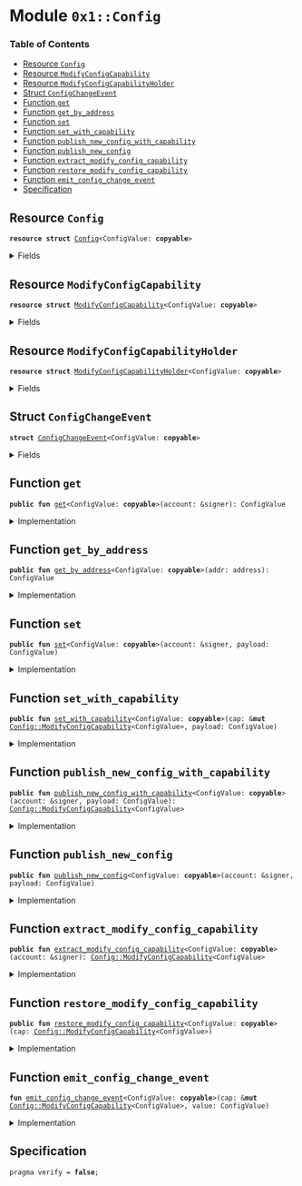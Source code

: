 
<a name="0x1_Config"></a>

# Module `0x1::Config`

### Table of Contents

-  [Resource `Config`](#0x1_Config_Config)
-  [Resource `ModifyConfigCapability`](#0x1_Config_ModifyConfigCapability)
-  [Resource `ModifyConfigCapabilityHolder`](#0x1_Config_ModifyConfigCapabilityHolder)
-  [Struct `ConfigChangeEvent`](#0x1_Config_ConfigChangeEvent)
-  [Function `get`](#0x1_Config_get)
-  [Function `get_by_address`](#0x1_Config_get_by_address)
-  [Function `set`](#0x1_Config_set)
-  [Function `set_with_capability`](#0x1_Config_set_with_capability)
-  [Function `publish_new_config_with_capability`](#0x1_Config_publish_new_config_with_capability)
-  [Function `publish_new_config`](#0x1_Config_publish_new_config)
-  [Function `extract_modify_config_capability`](#0x1_Config_extract_modify_config_capability)
-  [Function `restore_modify_config_capability`](#0x1_Config_restore_modify_config_capability)
-  [Function `emit_config_change_event`](#0x1_Config_emit_config_change_event)
-  [Specification](#0x1_Config_Specification)



<a name="0x1_Config_Config"></a>

## Resource `Config`



<pre><code><b>resource</b> <b>struct</b> <a href="#0x1_Config">Config</a>&lt;ConfigValue: <b>copyable</b>&gt;
</code></pre>



<details>
<summary>Fields</summary>


<dl>
<dt>

<code>payload: ConfigValue</code>
</dt>
<dd>

</dd>
</dl>


</details>

<a name="0x1_Config_ModifyConfigCapability"></a>

## Resource `ModifyConfigCapability`



<pre><code><b>resource</b> <b>struct</b> <a href="#0x1_Config_ModifyConfigCapability">ModifyConfigCapability</a>&lt;ConfigValue: <b>copyable</b>&gt;
</code></pre>



<details>
<summary>Fields</summary>


<dl>
<dt>

<code>account_address: address</code>
</dt>
<dd>

</dd>
<dt>

<code>events: <a href="Event.md#0x1_Event_EventHandle">Event::EventHandle</a>&lt;<a href="#0x1_Config_ConfigChangeEvent">Config::ConfigChangeEvent</a>&lt;ConfigValue&gt;&gt;</code>
</dt>
<dd>

</dd>
</dl>


</details>

<a name="0x1_Config_ModifyConfigCapabilityHolder"></a>

## Resource `ModifyConfigCapabilityHolder`



<pre><code><b>resource</b> <b>struct</b> <a href="#0x1_Config_ModifyConfigCapabilityHolder">ModifyConfigCapabilityHolder</a>&lt;ConfigValue: <b>copyable</b>&gt;
</code></pre>



<details>
<summary>Fields</summary>


<dl>
<dt>

<code>cap: <a href="Option.md#0x1_Option_Option">Option::Option</a>&lt;<a href="#0x1_Config_ModifyConfigCapability">Config::ModifyConfigCapability</a>&lt;ConfigValue&gt;&gt;</code>
</dt>
<dd>

</dd>
</dl>


</details>

<a name="0x1_Config_ConfigChangeEvent"></a>

## Struct `ConfigChangeEvent`



<pre><code><b>struct</b> <a href="#0x1_Config_ConfigChangeEvent">ConfigChangeEvent</a>&lt;ConfigValue: <b>copyable</b>&gt;
</code></pre>



<details>
<summary>Fields</summary>


<dl>
<dt>

<code>account_address: address</code>
</dt>
<dd>

</dd>
<dt>

<code>value: ConfigValue</code>
</dt>
<dd>

</dd>
</dl>


</details>

<a name="0x1_Config_get"></a>

## Function `get`



<pre><code><b>public</b> <b>fun</b> <a href="#0x1_Config_get">get</a>&lt;ConfigValue: <b>copyable</b>&gt;(account: &signer): ConfigValue
</code></pre>



<details>
<summary>Implementation</summary>


<pre><code><b>public</b> <b>fun</b> <a href="#0x1_Config_get">get</a>&lt;ConfigValue: <b>copyable</b>&gt;(account: &signer): ConfigValue <b>acquires</b> <a href="#0x1_Config">Config</a> {
    <b>let</b> addr = <a href="Signer.md#0x1_Signer_address_of">Signer::address_of</a>(account);
    <b>assert</b>(exists&lt;<a href="#0x1_Config">Config</a>&lt;ConfigValue&gt;&gt;(addr), 24);
    *&borrow_global&lt;<a href="#0x1_Config">Config</a>&lt;ConfigValue&gt;&gt;(addr).payload
}
</code></pre>



</details>

<a name="0x1_Config_get_by_address"></a>

## Function `get_by_address`



<pre><code><b>public</b> <b>fun</b> <a href="#0x1_Config_get_by_address">get_by_address</a>&lt;ConfigValue: <b>copyable</b>&gt;(addr: address): ConfigValue
</code></pre>



<details>
<summary>Implementation</summary>


<pre><code><b>public</b> <b>fun</b> <a href="#0x1_Config_get_by_address">get_by_address</a>&lt;ConfigValue: <b>copyable</b>&gt;(addr: address): ConfigValue <b>acquires</b> <a href="#0x1_Config">Config</a> {
    <b>assert</b>(exists&lt;<a href="#0x1_Config">Config</a>&lt;ConfigValue&gt;&gt;(addr), 24);
    *&borrow_global&lt;<a href="#0x1_Config">Config</a>&lt;ConfigValue&gt;&gt;(addr).payload
}
</code></pre>



</details>

<a name="0x1_Config_set"></a>

## Function `set`



<pre><code><b>public</b> <b>fun</b> <a href="#0x1_Config_set">set</a>&lt;ConfigValue: <b>copyable</b>&gt;(account: &signer, payload: ConfigValue)
</code></pre>



<details>
<summary>Implementation</summary>


<pre><code><b>public</b> <b>fun</b> <a href="#0x1_Config_set">set</a>&lt;ConfigValue: <b>copyable</b>&gt;(account: &signer, payload: ConfigValue) <b>acquires</b> <a href="#0x1_Config">Config</a>,<a href="#0x1_Config_ModifyConfigCapabilityHolder">ModifyConfigCapabilityHolder</a>{
    <b>let</b> signer_address = <a href="Signer.md#0x1_Signer_address_of">Signer::address_of</a>(account);
    //TODO <b>define</b> no capability error code.
    <b>assert</b>(exists&lt;<a href="#0x1_Config_ModifyConfigCapabilityHolder">ModifyConfigCapabilityHolder</a>&lt;ConfigValue&gt;&gt;(signer_address), 24);
    <b>let</b> cap_holder = borrow_global_mut&lt;<a href="#0x1_Config_ModifyConfigCapabilityHolder">ModifyConfigCapabilityHolder</a>&lt;ConfigValue&gt;&gt;(signer_address);
    <b>assert</b>(<a href="Option.md#0x1_Option_is_some">Option::is_some</a>(&cap_holder.cap), 24);
    <a href="#0x1_Config_set_with_capability">set_with_capability</a>(<a href="Option.md#0x1_Option_borrow_mut">Option::borrow_mut</a>(&<b>mut</b> cap_holder.cap), payload)
}
</code></pre>



</details>

<a name="0x1_Config_set_with_capability"></a>

## Function `set_with_capability`



<pre><code><b>public</b> <b>fun</b> <a href="#0x1_Config_set_with_capability">set_with_capability</a>&lt;ConfigValue: <b>copyable</b>&gt;(cap: &<b>mut</b> <a href="#0x1_Config_ModifyConfigCapability">Config::ModifyConfigCapability</a>&lt;ConfigValue&gt;, payload: ConfigValue)
</code></pre>



<details>
<summary>Implementation</summary>


<pre><code><b>public</b> <b>fun</b> <a href="#0x1_Config_set_with_capability">set_with_capability</a>&lt;ConfigValue: <b>copyable</b>&gt;(cap: &<b>mut</b> <a href="#0x1_Config_ModifyConfigCapability">ModifyConfigCapability</a>&lt;ConfigValue&gt;, payload: ConfigValue) <b>acquires</b> <a href="#0x1_Config">Config</a>{
    <b>let</b> addr = cap.account_address;
    <b>assert</b>(exists&lt;<a href="#0x1_Config">Config</a>&lt;ConfigValue&gt;&gt;(addr), 24);
    <b>let</b> config = borrow_global_mut&lt;<a href="#0x1_Config">Config</a>&lt;ConfigValue&gt;&gt;(addr);
    config.payload = <b>copy</b> payload;
    <a href="#0x1_Config_emit_config_change_event">emit_config_change_event</a>(cap, payload);
}
</code></pre>



</details>

<a name="0x1_Config_publish_new_config_with_capability"></a>

## Function `publish_new_config_with_capability`



<pre><code><b>public</b> <b>fun</b> <a href="#0x1_Config_publish_new_config_with_capability">publish_new_config_with_capability</a>&lt;ConfigValue: <b>copyable</b>&gt;(account: &signer, payload: ConfigValue): <a href="#0x1_Config_ModifyConfigCapability">Config::ModifyConfigCapability</a>&lt;ConfigValue&gt;
</code></pre>



<details>
<summary>Implementation</summary>


<pre><code><b>public</b> <b>fun</b> <a href="#0x1_Config_publish_new_config_with_capability">publish_new_config_with_capability</a>&lt;ConfigValue: <b>copyable</b>&gt;(
    account: &signer,
    payload: ConfigValue,
): <a href="#0x1_Config_ModifyConfigCapability">ModifyConfigCapability</a>&lt;ConfigValue&gt; <b>acquires</b> <a href="#0x1_Config_ModifyConfigCapabilityHolder">ModifyConfigCapabilityHolder</a>{
    <a href="#0x1_Config_publish_new_config">publish_new_config</a>&lt;ConfigValue&gt;(account, payload);
    <a href="#0x1_Config_extract_modify_config_capability">extract_modify_config_capability</a>&lt;ConfigValue&gt;(account)
}
</code></pre>



</details>

<a name="0x1_Config_publish_new_config"></a>

## Function `publish_new_config`



<pre><code><b>public</b> <b>fun</b> <a href="#0x1_Config_publish_new_config">publish_new_config</a>&lt;ConfigValue: <b>copyable</b>&gt;(account: &signer, payload: ConfigValue)
</code></pre>



<details>
<summary>Implementation</summary>


<pre><code><b>public</b> <b>fun</b> <a href="#0x1_Config_publish_new_config">publish_new_config</a>&lt;ConfigValue: <b>copyable</b>&gt;(account: &signer, payload: ConfigValue) {
    move_to(account, <a href="#0x1_Config">Config</a>{ payload });
    <b>let</b> cap = <a href="#0x1_Config_ModifyConfigCapability">ModifyConfigCapability</a>&lt;ConfigValue&gt; {account_address: <a href="Signer.md#0x1_Signer_address_of">Signer::address_of</a>(account), events: <a href="Event.md#0x1_Event_new_event_handle">Event::new_event_handle</a>&lt;<a href="#0x1_Config_ConfigChangeEvent">ConfigChangeEvent</a>&lt;ConfigValue&gt;&gt;(account)};
    move_to(account, <a href="#0x1_Config_ModifyConfigCapabilityHolder">ModifyConfigCapabilityHolder</a>{cap: <a href="Option.md#0x1_Option_some">Option::some</a>(cap)});
}
</code></pre>



</details>

<a name="0x1_Config_extract_modify_config_capability"></a>

## Function `extract_modify_config_capability`



<pre><code><b>public</b> <b>fun</b> <a href="#0x1_Config_extract_modify_config_capability">extract_modify_config_capability</a>&lt;ConfigValue: <b>copyable</b>&gt;(account: &signer): <a href="#0x1_Config_ModifyConfigCapability">Config::ModifyConfigCapability</a>&lt;ConfigValue&gt;
</code></pre>



<details>
<summary>Implementation</summary>


<pre><code><b>public</b> <b>fun</b> <a href="#0x1_Config_extract_modify_config_capability">extract_modify_config_capability</a>&lt;ConfigValue: <b>copyable</b>&gt;(account: &signer): <a href="#0x1_Config_ModifyConfigCapability">ModifyConfigCapability</a>&lt;ConfigValue&gt; <b>acquires</b> <a href="#0x1_Config_ModifyConfigCapabilityHolder">ModifyConfigCapabilityHolder</a>{
    <b>let</b> signer_address = <a href="Signer.md#0x1_Signer_address_of">Signer::address_of</a>(account);
    <b>let</b> cap_holder = borrow_global_mut&lt;<a href="#0x1_Config_ModifyConfigCapabilityHolder">ModifyConfigCapabilityHolder</a>&lt;ConfigValue&gt;&gt;(signer_address);
    <a href="Option.md#0x1_Option_extract">Option::extract</a>(&<b>mut</b> cap_holder.cap)
}
</code></pre>



</details>

<a name="0x1_Config_restore_modify_config_capability"></a>

## Function `restore_modify_config_capability`



<pre><code><b>public</b> <b>fun</b> <a href="#0x1_Config_restore_modify_config_capability">restore_modify_config_capability</a>&lt;ConfigValue: <b>copyable</b>&gt;(cap: <a href="#0x1_Config_ModifyConfigCapability">Config::ModifyConfigCapability</a>&lt;ConfigValue&gt;)
</code></pre>



<details>
<summary>Implementation</summary>


<pre><code><b>public</b> <b>fun</b> <a href="#0x1_Config_restore_modify_config_capability">restore_modify_config_capability</a>&lt;ConfigValue: <b>copyable</b>&gt;(cap: <a href="#0x1_Config_ModifyConfigCapability">ModifyConfigCapability</a>&lt;ConfigValue&gt;) <b>acquires</b> <a href="#0x1_Config_ModifyConfigCapabilityHolder">ModifyConfigCapabilityHolder</a>{
    <b>let</b> cap_holder = borrow_global_mut&lt;<a href="#0x1_Config_ModifyConfigCapabilityHolder">ModifyConfigCapabilityHolder</a>&lt;ConfigValue&gt;&gt;(cap.account_address);
    <a href="Option.md#0x1_Option_fill">Option::fill</a>(&<b>mut</b> cap_holder.cap, cap);
}
</code></pre>



</details>

<a name="0x1_Config_emit_config_change_event"></a>

## Function `emit_config_change_event`



<pre><code><b>fun</b> <a href="#0x1_Config_emit_config_change_event">emit_config_change_event</a>&lt;ConfigValue: <b>copyable</b>&gt;(cap: &<b>mut</b> <a href="#0x1_Config_ModifyConfigCapability">Config::ModifyConfigCapability</a>&lt;ConfigValue&gt;, value: ConfigValue)
</code></pre>



<details>
<summary>Implementation</summary>


<pre><code><b>fun</b> <a href="#0x1_Config_emit_config_change_event">emit_config_change_event</a>&lt;ConfigValue: <b>copyable</b>&gt;(cap: &<b>mut</b> <a href="#0x1_Config_ModifyConfigCapability">ModifyConfigCapability</a>&lt;ConfigValue&gt;, value: ConfigValue) {
    <a href="Event.md#0x1_Event_emit_event">Event::emit_event</a>&lt;<a href="#0x1_Config_ConfigChangeEvent">ConfigChangeEvent</a>&lt;ConfigValue&gt;&gt;(
        &<b>mut</b> cap.events,
        <a href="#0x1_Config_ConfigChangeEvent">ConfigChangeEvent</a> {
            account_address: cap.account_address,
            value: value,
        },
    );
}
</code></pre>



</details>

<a name="0x1_Config_Specification"></a>

## Specification



<pre><code>pragma verify = <b>false</b>;
</code></pre>
